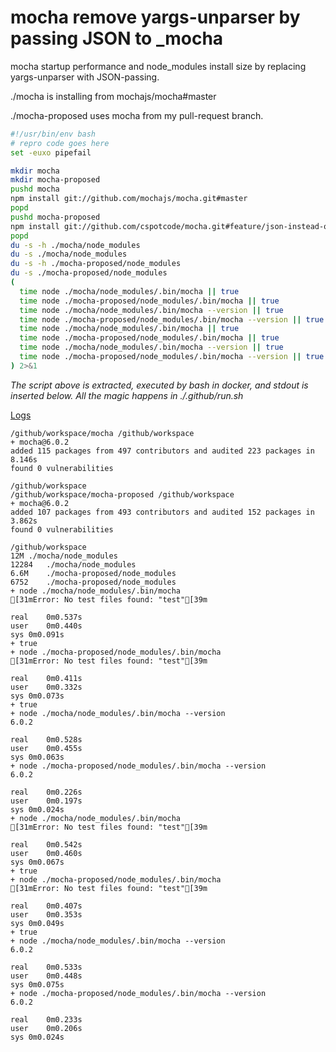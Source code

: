 # mocha remove yargs-unparser by passing JSON to _mocha
 
mocha startup performance and node_modules install size by replacing yargs-unparser with JSON-passing.

./mocha is installing from mochajs/mocha#master

./mocha-proposed uses mocha from my pull-request branch.

```bash
#!/usr/bin/env bash
# repro code goes here
set -euxo pipefail

mkdir mocha
mkdir mocha-proposed
pushd mocha
npm install git://github.com/mochajs/mocha.git#master
popd
pushd mocha-proposed
npm install git://github.com/cspotcode/mocha.git#feature/json-instead-of-yargs-unparser
popd
du -s -h ./mocha/node_modules
du -s ./mocha/node_modules
du -s -h ./mocha-proposed/node_modules
du -s ./mocha-proposed/node_modules
(
  time node ./mocha/node_modules/.bin/mocha || true
  time node ./mocha-proposed/node_modules/.bin/mocha || true
  time node ./mocha/node_modules/.bin/mocha --version || true
  time node ./mocha-proposed/node_modules/.bin/mocha --version || true
  time node ./mocha/node_modules/.bin/mocha || true
  time node ./mocha-proposed/node_modules/.bin/mocha || true
  time node ./mocha/node_modules/.bin/mocha --version || true
  time node ./mocha-proposed/node_modules/.bin/mocha --version || true
) 2>&1
```

*The script above is extracted, executed by bash in docker, and stdout is inserted below.  All the magic happens in ./.github/run.sh*

[Logs](https://github.com/cspotcode/repros/runs/77909075)

```output
/github/workspace/mocha /github/workspace
+ mocha@6.0.2
added 115 packages from 497 contributors and audited 223 packages in 8.146s
found 0 vulnerabilities

/github/workspace
/github/workspace/mocha-proposed /github/workspace
+ mocha@6.0.2
added 107 packages from 493 contributors and audited 152 packages in 3.862s
found 0 vulnerabilities

/github/workspace
12M	./mocha/node_modules
12284	./mocha/node_modules
6.6M	./mocha-proposed/node_modules
6752	./mocha-proposed/node_modules
+ node ./mocha/node_modules/.bin/mocha
[31mError: No test files found: "test"[39m

real	0m0.537s
user	0m0.440s
sys	0m0.091s
+ true
+ node ./mocha-proposed/node_modules/.bin/mocha
[31mError: No test files found: "test"[39m

real	0m0.411s
user	0m0.332s
sys	0m0.073s
+ true
+ node ./mocha/node_modules/.bin/mocha --version
6.0.2

real	0m0.528s
user	0m0.455s
sys	0m0.063s
+ node ./mocha-proposed/node_modules/.bin/mocha --version
6.0.2

real	0m0.226s
user	0m0.197s
sys	0m0.024s
+ node ./mocha/node_modules/.bin/mocha
[31mError: No test files found: "test"[39m

real	0m0.542s
user	0m0.460s
sys	0m0.067s
+ true
+ node ./mocha-proposed/node_modules/.bin/mocha
[31mError: No test files found: "test"[39m

real	0m0.407s
user	0m0.353s
sys	0m0.049s
+ true
+ node ./mocha/node_modules/.bin/mocha --version
6.0.2

real	0m0.533s
user	0m0.448s
sys	0m0.075s
+ node ./mocha-proposed/node_modules/.bin/mocha --version
6.0.2

real	0m0.233s
user	0m0.206s
sys	0m0.024s
```